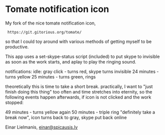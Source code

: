 Tomate notification icon
========================


My fork of the nice tomate notification icon,

     https://git.gitorious.org/tomate/


so that I could toy around with various methods of getting myself to be
productive.


This app uses a set-skype-status script (included) to put skype to invisible as
soon as the work starts, and aplay to play the ringing sound.


notifications:
  idle: gray
  click - turns red, skype turns invisible
  24 minutes - turns yellow
  25 minutes - turns green, rings

  theoretically this is time to take a short break.
  practically, I want to "just finish doing this thing" too often and time
  stretches into eternity, so the following events happen afterwards, if icon
  is not clicked and the work stopped:

  49 minutes - turns yellow again
  50 minutes - triple ring "definitely take a break now", icon turns back to
               gray, skype put back online


Einar Lielmanis, einar@spicausis.lv

